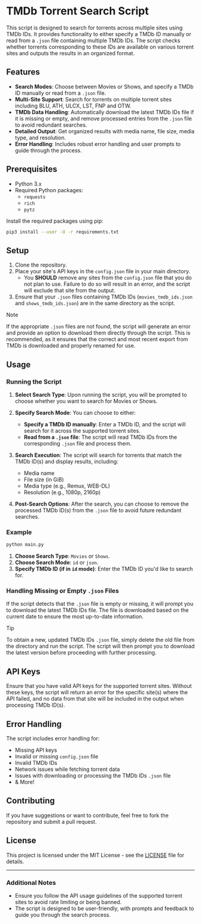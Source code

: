 # TMDb Torrent Search Script

This script is designed to search for torrents across multiple sites using TMDb IDs. It provides functionality to either specify a TMDb ID manually or read from a `.json` file containing multiple TMDb IDs. The script checks whether torrents corresponding to these IDs are available on various torrent sites and outputs the results in an organized format.

## Features

- **Search Modes**: Choose between Movies or Shows, and specify a TMDb ID manually or read from a `.json` file.
- **Multi-Site Support**: Search for torrents on multiple torrent sites including BLU, ATH, ULCX, LST, FNP and OTW.
- **TMDb Data Handling**: Automatically download the latest TMDb IDs file if it is missing or empty, and remove processed entries from the `.json` file to avoid redundant searches.
- **Detailed Output**: Get organized results with media name, file size, media type, and resolution.
- **Error Handling**: Includes robust error handling and user prompts to guide through the process.

## Prerequisites

- Python 3.x
- Required Python packages:
  - `requests`
  - `rich`
  - `pytz`

Install the required packages using pip:

```sh
pip3 install --user -U -r requirements.txt
```

## Setup

1. Clone the repository.
2. Place your site's API keys in the `config.json` file in your main directory.
   - You **SHOULD** remove any sites from the `config.json` file that you do not plan to use. Failure to do so will result in an error, and the script will exclude that site from the output.
4. Ensure that your `.json` files containing TMDb IDs (`movies_tmdb_ids.json` and `shows_tmdb_ids.json`) are in the same directory as the script.
> [!NOTE]
> If the appropriate `.json` files are not found, the script will generate an error and provide an option to download them directly through the script. This is recommended, as it ensures that the correct and most recent export from TMDb is downloaded and properly renamed for use.

## Usage

### Running the Script

1. **Select Search Type**: Upon running the script, you will be prompted to choose whether you want to search for Movies or Shows.

2. **Specify Search Mode**: You can choose to either:
   - **Specify a TMDb ID manually**: Enter a TMDb ID, and the script will search for it across the supported torrent sites.
   - **Read from a `.json` file**: The script will read TMDb IDs from the corresponding `.json` file and process them.

3. **Search Execution**: The script will search for torrents that match the TMDb ID(s) and display results, including:
   - Media name
   - File size (in GiB)
   - Media type (e.g., Remux, WEB-DL)
   - Resolution (e.g., 1080p, 2160p)

4. **Post-Search Options**: After the search, you can choose to remove the processed TMDb ID(s) from the `.json` file to avoid future redundant searches.

### Example

```sh
python main.py
```

1. **Choose Search Type**: `Movies` or `Shows`.
2. **Choose Search Mode**: `id` or `json`.
3. **Specify TMDb ID (if in `id` mode)**: Enter the TMDb ID you'd like to search for.

### Handling Missing or Empty `.json` Files

If the script detects that the `.json` file is empty or missing, it will prompt you to download the latest TMDb IDs file. The file is downloaded based on the current date to ensure the most up-to-date information.

> [!TIP]
> To obtain a new, updated TMDb IDs `.json` file, simply delete the old file from the directory and run the script. The script will then prompt you to download the latest version before proceeding with further processing.

## API Keys

Ensure that you have valid API keys for the supported torrent sites. Without these keys, the script will return an error for the specific site(s) where the API failed, and no data from that site will be included in the output when processing TMDb ID(s).

## Error Handling

The script includes error handling for:
- Missing API keys
- Invalid or missing `config.json` file
- Invalid TMDb IDs
- Network issues while fetching torrent data
- Issues with downloading or processing the TMDb IDs `.json` file
- & More!

## Contributing

If you have suggestions or want to contribute, feel free to fork the repository and submit a pull request.

## License

This project is licensed under the MIT License - see the [LICENSE](https://opensource.org/license/MIT) file for details.

---

### Additional Notes

- Ensure you follow the API usage guidelines of the supported torrent sites to avoid rate limiting or being banned.
- The script is designed to be user-friendly, with prompts and feedback to guide you through the search process.

